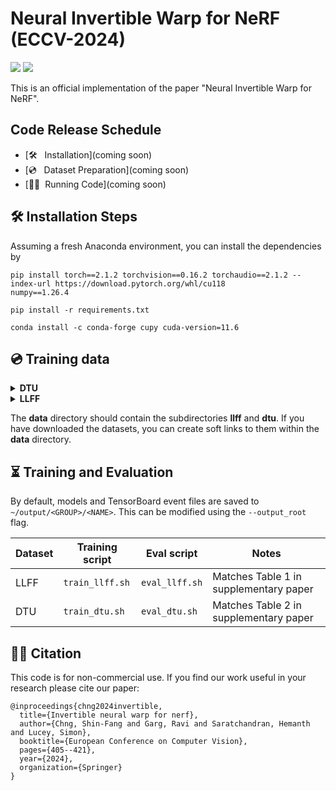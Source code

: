 # Neural Invertible Warp for NeRF (ECCV-2024)

<a href='https://sfchng.github.io/ineurowarping-github.io/'><img src='https://img.shields.io/badge/Project-Page-Green'></a>
<a href='https://arxiv.org/abs/2407.12354'><img src='https://img.shields.io/badge/Paper-Arxiv-red'></a>

This is an official implementation of the paper "Neural Invertible Warp for NeRF".

## Code Release Schedule
- [🛠️ &nbsp; Installation](coming soon) 
- [💿 &nbsp; Dataset Preparation](coming soon)
- [🏃‍♂️ &nbsp;Running Code](coming soon)


## 🛠️ Installation Steps
Assuming a fresh Anaconda environment, you can install the dependencies by
```shell
pip install torch==2.1.2 torchvision==0.16.2 torchaudio==2.1.2 --index-url https://download.pytorch.org/whl/cu118
numpy==1.26.4

pip install -r requirements.txt

conda install -c conda-forge cupy cuda-version=11.6
```

## 💿 Training data

<details>
  <summary><b>DTU</b></summary>

* Images: We use the DTU dataset, produced by SPARF, where the images are processed and resized to 300 x 400.
Download the data [here](https://drive.google.com/drive/folders/1PsT3uKwqHHD2bEEHkIXB99AlIjtmrEiR?usp=sharing). 

* Ground-truth depth maps: For geometry evaluation, we report the depth error. Download the [depth maps](https://virutalbuy-public.oss-cn-hangzhou.aliyuncs.com/share/cascade-stereo/CasMVSNet/dtu_data/dtu_train_hr/Depths_raw.zip). They are extracted from [MVSNeRF](https://github.com/apchenstu/mvsnerf#:~:text=training%20data%20and-,Depth_raw,-from%20original%20MVSNet).  

</details>

<details>
  <summary><b>LLFF</b></summary>

The LLFF real-world data can be found in the [NeRF Google Drive](https://drive.google.com/drive/folders/128yBriW1IG_3NJ5Rp7APSTZsJqdJdfc1).
You can download the dataset by running
```shell
gdown 16VnMcF1KJYxN9QId6TClMsZRahHNMW5g # download nerf_llff_data.zip
unzip nerf_llff_data.zip
rm -f nerf_llff_data.zip
mv nerf_llff_data data/llff
```

</details>


The **data** directory should contain the subdirectories **llff** and **dtu**. If you have downloaded the datasets, you can create soft links to them within the **data** directory.

## ⏳ Training and Evaluation

By default, models and TensorBoard event files are saved to `~/output/<GROUP>/<NAME>`. This can be modified using the `--output_root` flag.

| Dataset   | Training script  | Eval script     | Notes                                   |
| --------- | ---------------- | --------------- | -------------------------               |
| LLFF      | `train_llff.sh`  | `eval_llff.sh`  | Matches Table 1 in supplementary paper  |
| DTU       | `train_dtu.sh`   | `eval_dtu.sh`   | Matches Table 2 in supplementary paper  |

## 👩‍💻 Citation
This code is for non-commercial use.
If you find our work useful in your research please cite our paper:
```
@inproceedings{chng2024invertible,
  title={Invertible neural warp for nerf},
  author={Chng, Shin-Fang and Garg, Ravi and Saratchandran, Hemanth and Lucey, Simon},
  booktitle={European Conference on Computer Vision},
  pages={405--421},
  year={2024},
  organization={Springer}
}
```

